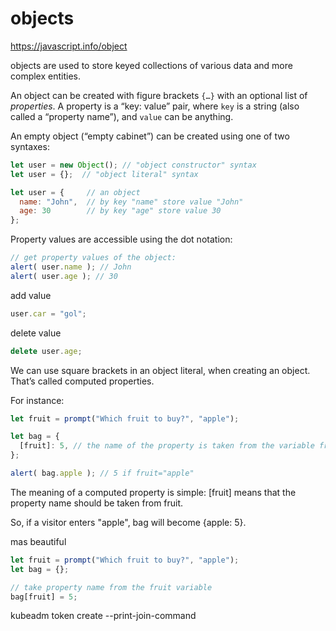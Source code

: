 # objects

<https://javascript.info/object>

objects are used to store keyed collections of various data and more complex entities.

An object can be created with figure brackets `{…}` with an optional list of _properties_. A property is a “key: value” pair, where `key` is a string (also called a “property name”), and `value` can be anything.

An empty object (“empty cabinet”) can be created using one of two syntaxes:

```js
let user = new Object(); // "object constructor" syntax
let user = {};  // "object literal" syntax

let user = {     // an object
  name: "John",  // by key "name" store value "John"
  age: 30        // by key "age" store value 30
};
```

Property values are accessible using the dot notation:

```js
// get property values of the object:
alert( user.name ); // John
alert( user.age ); // 30
```

add value

```js
user.car = "gol";
```

delete value

```js
delete user.age;
```

We can use square brackets in an object literal, when creating an object. That’s called computed properties.

For instance:

```js
let fruit = prompt("Which fruit to buy?", "apple");

let bag = {
  [fruit]: 5, // the name of the property is taken from the variable fruit
};

alert( bag.apple ); // 5 if fruit="apple"
```

The meaning of a computed property is simple: [fruit] means that the property name should be taken from fruit.

So, if a visitor enters "apple", bag will become {apple: 5}.

mas beautiful

```js
let fruit = prompt("Which fruit to buy?", "apple");
let bag = {};

// take property name from the fruit variable
bag[fruit] = 5;
```

kubeadm token create --print-join-command

```js
```
